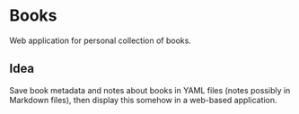 # Books

Web application for personal collection of books.

## Idea

Save book metadata and notes about books in YAML files (notes possibly in Markdown files), then display this somehow in a web-based application.
